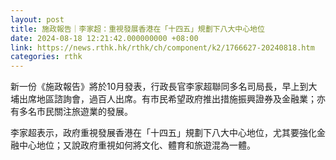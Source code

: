 ```yaml
---
layout: post
title: 施政報告｜李家超：重視發展香港在「十四五」規劃下八大中心地位
date: 2024-08-18 12:21:42.000000000 +08:00
link: https://news.rthk.hk/rthk/ch/component/k2/1766627-20240818.htm
categories: rthk
---
```


新一份《施政報告》將於10月發表，行政長官李家超聯同多名司局長，早上到大埔出席地區諮詢會，過百人出席。有市民希望政府推出措施振興證券及金融業；亦有多名市民關注旅遊業的發展。

李家超表示，政府重視發展香港在「十四五」規劃下八大中心地位，尤其要強化金融中心地位；又說政府重視如何將文化、體育和旅遊混為一體。
